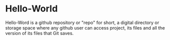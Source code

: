 # Hello-World
Hello-Word is a github repository or "repo" for short, a digital directory or storage space where any github user can
access project, its files and all the version of its files that Git saves.
